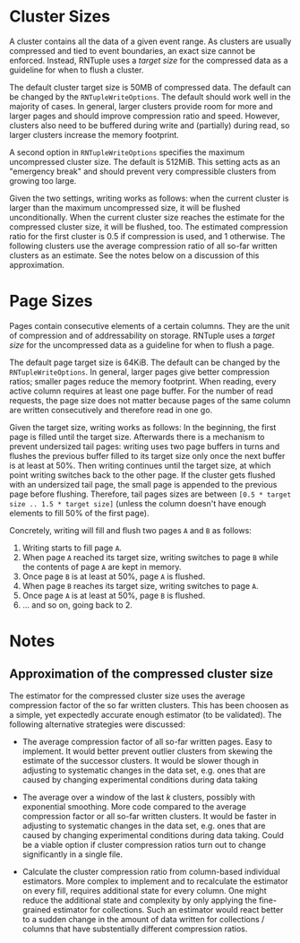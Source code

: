 Cluster Sizes
=============

A cluster contains all the data of a given event range.
As clusters are usually compressed and tied to event boundaries, an exact size cannot be enforced.
Instead, RNTuple uses a *target size* for the compressed data as a guideline for when to flush a cluster.

The default cluster target size is 50MB of compressed data.
The default can be changed by the `RNTupleWriteOptions`.
The default should work well in the majority of cases.
In general, larger clusters provide room for more and larger pages and should improve compression ratio and speed.
However, clusters also need to be buffered during write and (partially) during read,
so larger clusters increase the memory footprint.

A second option in `RNTupleWriteOptions` specifies the maximum uncompressed cluster size.
The default is 512MiB.
This setting acts as an "emergency break" and should prevent very compressible clusters from growing too large.

Given the two settings, writing works as follows:
when the current cluster is larger than the maximum uncompressed size, it will be flushed unconditionally.
When the current cluster size reaches the estimate for the compressed cluster size, it will be flushed, too.
The estimated compression ratio for the first cluster is 0.5 if compression is used, and 1 otherwise.
The following clusters use the average compression ratio of all so-far written clusters as an estimate.
See the notes below on a discussion of this approximation.


Page Sizes
==========

Pages contain consecutive elements of a certain columns.
They are the unit of compression and of addressability on storage.
RNTuple uses a *target size* for the uncompressed data as a guideline for when to flush a page.

The default page target size is 64KiB.
The default can be changed by the `RNTupleWriteOptions`.
In general, larger pages give better compression ratios; smaller pages reduce the memory footprint.
When reading, every active column requires at least one page buffer.
For the number of read requests, the page size does not matter
because pages of the same column are written consecutively and therefore read in one go.

Given the target size, writing works as follows:
In the beginning, the first page is filled until the target size.
Afterwards there is a mechanism to prevent undersized tail pages:
writing uses two page buffers in turns and flushes the previous buffer filled to its target size only once the next buffer is at least at 50%.
Then writing continues until the target size, at which point writing switches back to the other page.
If the cluster gets flushed with an undersized tail page,
the small page is appended to the previous page before flushing.
Therefore, tail pages sizes are between `[0.5 * target size .. 1.5 * target size]`
(unless the column doesn't have enough elements to fill 50% of the first page).

Concretely, writing will fill and flush two pages `A` and `B` as follows:
1. Writing starts to fill page `A`.
2. When page `A` reached its target size, writing switches to page `B` while the contents of page `A` are kept in memory.
3. Once page `B` is at least at 50%, page `A` is flushed.
4. When page `B` reaches its target size, writing switches to page `A`.
5. Once page `A` is at least at 50%, page `B` is flushed.
6. ... and so on, going back to 2.


Notes
=====

Approximation of the compressed cluster size
--------------------------------------------

The estimator for the compressed cluster size uses the average compression factor
of the so far written clusters.
This has been choosen as a simple, yet expectedly accurate enough estimator (to be validated).
The following alternative strategies were discussed:

  - The average compression factor of all so-far written pages.
    Easy to implement.
    It would better prevent outlier clusters from skewing the estimate of the successor clusters.
    It would be slower though in adjusting to systematic changes in the data set,
    e.g. ones that are caused by changing experimental conditions during data taking

  - The average over a window of the last $k$ clusters, possibly with exponential smoothing.
    More code compared to the average compression factor or all so-far written clusters.
    It would be faster in adjusting to systematic changes in the data set,
    e.g. ones that are caused by changing experimental conditions during data taking.
    Could be a viable option if cluster compression ratios turn out to change significantly in a single file.

  - Calculate the cluster compression ratio from column-based individual estimators.
    More complex to implement and to recalculate the estimator on every fill,
    requires additional state for every column.
    One might reduce the additional state and complexity by only applying the fine-grained estimator for collections.
    Such an estimator would react better to a sudden change in the amount of data written for collections / columns
    that have substentially different compression ratios.
